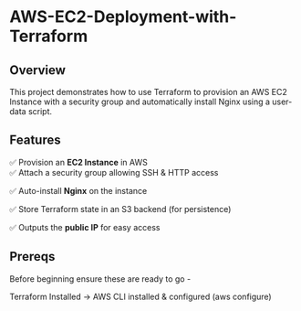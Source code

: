# AWS-EC2-Deployment-with-Terraform

## Overview 
This project demonstrates how to use Terraform to provision an AWS EC2 Instance with a security group and automatically install Nginx using a user-data script. 

## Features 
:white_check_mark: Provision an **EC2 Instance** in AWS    
:white_check_mark: Attach a security group allowing SSH & HTTP access 

:white_check_mark: Auto-install **Nginx** on the instance

:white_check_mark: Store Terraform state in an S3 backend (for persistence) 

:white_check_mark: Outputs the **public IP** for easy access


## Prereqs
Before beginning ensure these are ready to go - 

Terraform Installed ->
AWS CLI installed & configured (aws configure) 

